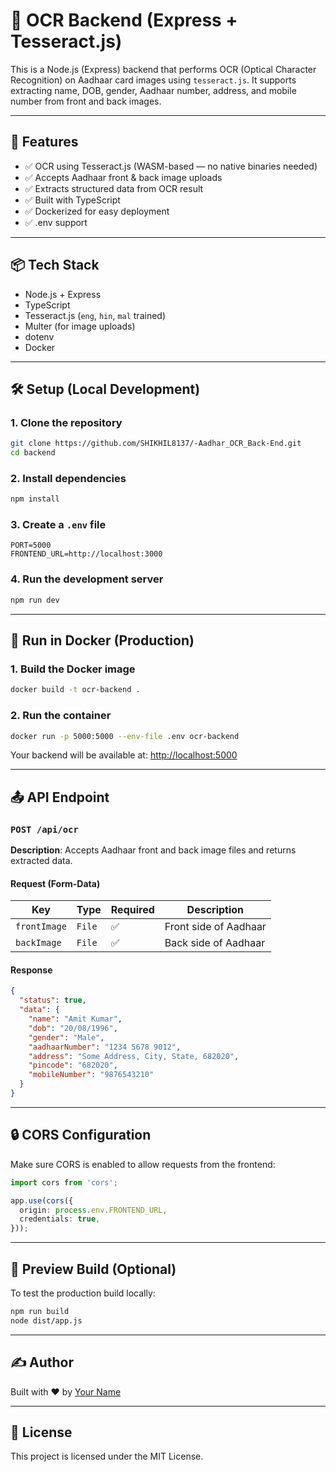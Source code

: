 # 🧠 OCR Backend (Express + Tesseract.js)

This is a Node.js (Express) backend that performs OCR (Optical Character Recognition) on Aadhaar card images using `tesseract.js`. It supports extracting name, DOB, gender, Aadhaar number, address, and mobile number from front and back images.

---

## 🚀 Features

- ✅ OCR using Tesseract.js (WASM-based — no native binaries needed)
- ✅ Accepts Aadhaar front & back image uploads
- ✅ Extracts structured data from OCR result
- ✅ Built with TypeScript
- ✅ Dockerized for easy deployment
- ✅ .env support

---

## 📦 Tech Stack

- Node.js + Express
- TypeScript
- Tesseract.js (`eng`, `hin`, `mal` trained)
- Multer (for image uploads)
- dotenv
- Docker

---

## 🛠 Setup (Local Development)

### 1. Clone the repository

```bash
git clone https://github.com/SHIKHIL8137/-Aadhar_OCR_Back-End.git
cd backend
```

### 2. Install dependencies

```bash
npm install
```

### 3. Create a `.env` file

```env
PORT=5000
FRONTEND_URL=http://localhost:3000
```

### 4. Run the development server

```bash
npm run dev
```

---

## 🐳 Run in Docker (Production)

### 1. Build the Docker image

```bash
docker build -t ocr-backend .
```

### 2. Run the container

```bash
docker run -p 5000:5000 --env-file .env ocr-backend
```

Your backend will be available at: [http://localhost:5000](http://localhost:5000)

---

## 📤 API Endpoint

### `POST /api/ocr`

**Description**: Accepts Aadhaar front and back image files and returns extracted data.

#### Request (Form-Data)

| Key         | Type    | Required | Description              |
|-------------|---------|----------|--------------------------|
| `frontImage`| `File`  | ✅        | Front side of Aadhaar    |
| `backImage` | `File`  | ✅        | Back side of Aadhaar     |

#### Response

```json
{
  "status": true,
  "data": {
    "name": "Amit Kumar",
    "dob": "20/08/1996",
    "gender": "Male",
    "aadhaarNumber": "1234 5678 9012",
    "address": "Some Address, City, State, 682020",
    "pincode": "682020",
    "mobileNumber": "9876543210"
  }
}
```

---

## 🔒 CORS Configuration

Make sure CORS is enabled to allow requests from the frontend:

```ts
import cors from 'cors';

app.use(cors({
  origin: process.env.FRONTEND_URL,
  credentials: true,
}));
```

---

## 🧪 Preview Build (Optional)

To test the production build locally:

```bash
npm run build
node dist/app.js
```

---

## ✍️ Author

Built with ❤️ by [Your Name](https://github.com/yourusername)

---

## 📄 License

This project is licensed under the MIT License.
